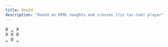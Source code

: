 ```yaml
---
title: Oxo2d 
description: "Oxo2d an HTML noughts and crosses (tic-tac-toe) player"
---
```


<pre class="oxo2d">
O <a href="../a/">.</a> X
X X O
<a href="../1l/">.</a> O <a href="../1m/">.</a>
</pre>
